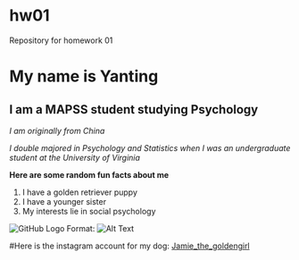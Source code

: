 # hw01
Repository for homework 01
# My name is Yanting

## I am a MAPSS student studying Psychology 

*I am originally from China*

*I double majored in Psychology and Statistics when I was an undergraduate student at the University of Virginia*

**Here are some random fun facts about me**
1. I have a golden retriever puppy 
1. I have a younger sister 
1. My interests lie in social psychology

![GitHub Logo](mydogandI.JPG)
Format: ![Alt Text](url)

#Here is the instagram account for my dog: 
[Jamie_the_goldengirl](https://www.instagram.com/jamie_the_goldengirl/?hl=en)
